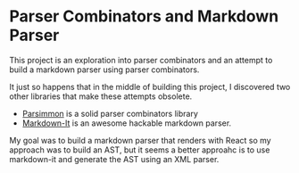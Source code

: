 # Parser Combinators and Markdown Parser

This project is an exploration into parser combinators and an attempt to build a markdown parser using parser combinators. 

It just so happens that in the middle of building this project, I discovered two other libraries that make these attempts obsolete.

- [Parsimmon](https://github.com/jneen/parsimmon) is a solid parser combinators library
- [Markdown-It](https://github.com/markdown-it/markdown-it) is an awesome hackable markdown parser.

My goal was to build a markdown parser that renders with React so my approach was to build an AST, but it seems a better approahc is to use markdown-it and generate the AST using an XML parser.
